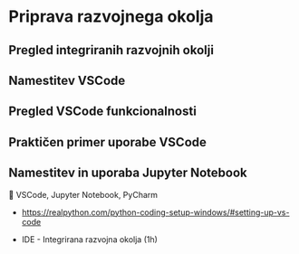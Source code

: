 # Priprava razvojnega okolja

## Pregled integriranih razvojnih okolji

## Namestitev VSCode

## Pregled VSCode funkcionalnosti

## Praktičen primer uporabe VSCode

## Namestitev in uporaba Jupyter Notebook


	VSCode, Jupyter Notebook, PyCharm
- https://realpython.com/python-coding-setup-windows/#setting-up-vs-code

- IDE - Integrirana razvojna okolja (1h)